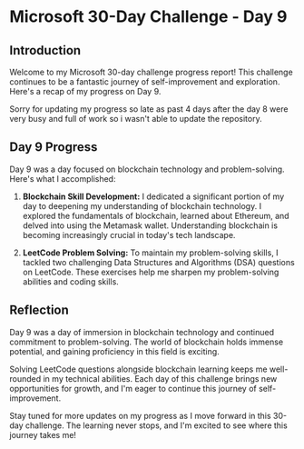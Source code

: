 # Microsoft 30-Day Challenge - Day 9

## Introduction

Welcome to my Microsoft 30-day challenge progress report! This challenge continues to be a fantastic journey of self-improvement and exploration. Here's a recap of my progress on Day 9.

Sorry for updating my progress so late as past 4 days after the day 8 were very busy and full of work so i wasn't able to update the repository.
## Day 9 Progress

Day 9 was a day focused on blockchain technology and problem-solving. Here's what I accomplished:

1. **Blockchain Skill Development:** I dedicated a significant portion of my day to deepening my understanding of blockchain technology. I explored the fundamentals of blockchain, learned about Ethereum, and delved into using the Metamask wallet. Understanding blockchain is becoming increasingly crucial in today's tech landscape.

2. **LeetCode Problem Solving:** To maintain my problem-solving skills, I tackled two challenging Data Structures and Algorithms (DSA) questions on LeetCode. These exercises help me sharpen my problem-solving abilities and coding skills.

## Reflection

Day 9 was a day of immersion in blockchain technology and continued commitment to problem-solving. The world of blockchain holds immense potential, and gaining proficiency in this field is exciting.

Solving LeetCode questions alongside blockchain learning keeps me well-rounded in my technical abilities. Each day of this challenge brings new opportunities for growth, and I'm eager to continue this journey of self-improvement.

Stay tuned for more updates on my progress as I move forward in this 30-day challenge. The learning never stops, and I'm excited to see where this journey takes me!
